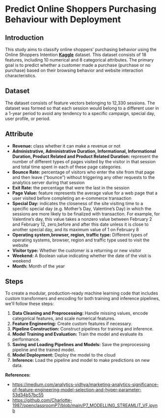 # Predict Online Shoppers Purchasing Behaviour with Deployment

## Introduction
This study aims to classify online shoppers' purchasing behavior using the Online Shoppers Intention __[Kaggle](https://www.kaggle.com/datasets/henrysue/online-shoppers-intention)__ dataset. This dataset consists of 18 features, including 10 numerical and 8 categorical attributes. The primary goal is to predict whether a customer made a purchase (purchase or no purchase) based on their browsing behavior and website interaction characteristics.

## Dataset

The dataset consists of feature vectors belonging to 12,330 sessions. The dataset was formed so that each session would belong to a different user in a 1-year period to avoid any tendency to a specific campaign, special day, user profile, or period.

## Attribute

- **Revenue:** class whether it can make a revenue or not
- **Administrative, Administrative Duration, Informational, Informational Duration, Product Related and Product Related Duration:** represent the number of different types of pages visited by the visitor in that session and total time spent in each of these page categories.
- **Bounce Rate:** percentage of visitors who enter the site from that page and then leave (“bounce”) without triggering any other requests to the analytics server during that session
- **Exit Rate:** the percentage that were the last in the session
- **Page Value:** feature represents the average value for a web page that a user visited before completing an e-commerce transaction
- **Special Day:** indicates the closeness of the site visiting time to a specific special day (e.g. Mother’s Day, Valentine’s Day) in which the sessions are more likely to be finalized with transaction. For example, for Valentine’s day, this value takes a nonzero value between February 2 and February 12, zero,before and after this date unless it is close to another special day, and its maximum value of 1 on February 8
- **Operating system,browser, region, traffic type:** Different types of operating systems, browser, region and traffic type used to visit the website
- **Visitor type:** Whether the customer is a returning or new visitor
- **Weekend:** A Boolean value indicating whether the date of the visit is weekend
- **Month:** Month of the year


## Steps
To create a modular, production-ready machine learning code that includes custom transformers and encoding for both training and inference pipelines, we'll follow these steps:

1. **Data Cleaning and Preprocessing:** Handle missing values, encode categorical features, and scale numerical features.
2. **Feature Engineering:** Create custom features if necessary.
3. **Pipeline Construction:** Construct pipelines for training and inference.
4. **Model Training and Evaluation:** Train the model and evaluate its performance.
5. **Saving and Loading Pipelines and Models:** Save the preprocessing pipeline and the trained model.
6. **Model Deployment:** Deploy the model to the cloud
7. **Inference:** Load the pipeline and model to make predictions on new data.

__References:__

* https://medium.com/analytics-vidhya/marketing-analytics-significance-of-feature-engineering-model-selection-and-hyper-parameter-53d34b57bc55
* https://github.com/Charlotte-1987/openclassroomP7/blob/main/P7_MODELLING_STREAMLIT_VF.ipynb